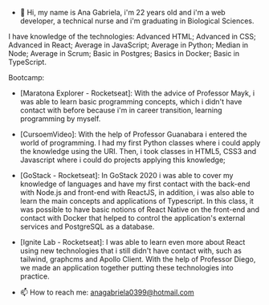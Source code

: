 - 👋 Hi, my name is Ana Gabriela, i'm 22 years old and i'm a web developer, a technical nurse and i'm graduating in Biological Sciences.

I have knowledge of the technologies: Advanced HTML; Advanced in CSS; Advanced in React; Average in JavaScript; Average in Python; Median in Node; Average in Scrum; Basic in Postgres; Basics in Docker; Basic in TypeScript.

Bootcamp:
- [Maratona Explorer - Rocketseat]: With the advice of Professor Mayk, i was able to learn basic programming concepts, which i didn't have contact with before because i'm in career transition, learning programming by myself.
- [CursoemVideo]: With the help of Professor Guanabara i entered the world of programming. I had my first Python classes where i could apply the knowledge using the URI. Then, i took classes in HTML5, CSS3 and Javascript where i could do projects applying this knowledge; 
- [GoStack - Rocketseat]: In GoStack 2020 i was able to cover my knowledge of languages and have my first contact with the back-end with Node.js and front-end with ReactJS, in addition, i was also able to learn the main concepts and applications of Typescript. In this class, it was possible to have basic notions of React Native on the front-end and contact with Docker that helped to control the application's external services and PostgreSQL as a database.
- [Ignite Lab - Rocketseat]: I was able to learn even more about React using new technologies that i still didn't have contact with, such as tailwind, graphcms and Apollo Client. With the help of Professor Diego, we made an application together putting these technologies into practice.


- 📫 How to reach me: anagabriela0399@hotmail.com

